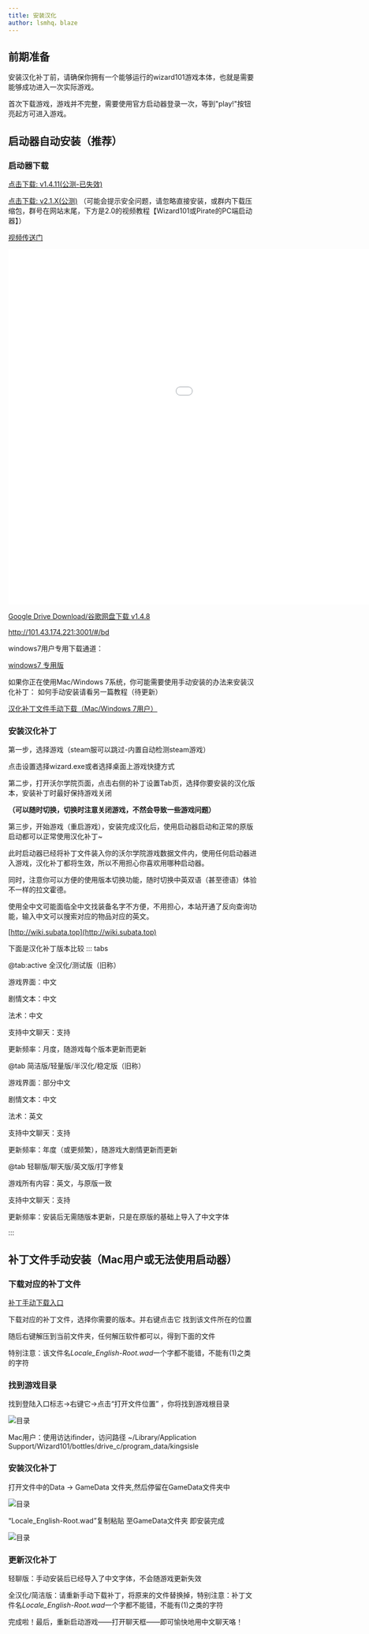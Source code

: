 ```yaml
---
title: 安装汉化
author: lsmhq，blaze
---
```


## 前期准备

安装汉化补丁前，请确保你拥有一个能够运行的wizard101游戏本体，也就是需要能够成功进入一次实际游戏。

首次下载游戏，游戏并不完整，需要使用官方启动器登录一次，等到"play!"按钮亮起方可进入游戏。

## 启动器自动安装（推荐）

### 启动器下载

[点击下载: v1.4.11(公测-已失效)](http://101.43.174.221:226/down/sQvEqmH8aAUG)

[点击下载: v2.1.X(公测)](http://101.43.174.221:3001/file/subataUpdate/Subata%20Setup%202.1.3.exe) （可能会提示安全问题，请忽略直接安装，或群内下载压缩包，群号在网站末尾，下方是2.0的视频教程【Wizard101或Pirate的PC端启动器】）

[视频传送门](https://www.bilibili.com/video/BV12c411F7VF/)

<iframe src="//www.bilibili.com/blackboard/html5mobileplayer.html?aid=274093197&amp;bvid=BV12c411F7VF&amp;cid=1216020561&amp;page=1" scrolling="no" border="0" frameborder="no" framespacing="0" allowfullscreen="true" width="1280" height="720"></iframe>

[Google Drive Download/谷歌网盘下载 v1.4.8](https://drive.google.com/file/d/1bqaW89hT2lDEKC3GRUVew-M2NMdqhyro/view?usp=sharing)

http://101.43.174.221:3001/#/bd

windows7用户专用下载通道：

[windows7 专用版](http://101.43.174.221:3001/file/subataWin7Update/Subata%20Setup%202.1.2.exe)

如果你正在使用Mac/Windows 7系统，你可能需要使用手动安装的办法来安装汉化补丁：
如何手动安装请看另一篇教程（待更新）

[汉化补丁文件手动下载（Mac/Windows 7用户）](http://101.43.174.221:3001/#/bd)

### 安装汉化补丁

第一步，选择游戏（steam服可以跳过-内置自动检测steam游戏）

点击设置选择wizard.exe或者选择桌面上游戏快捷方式

第二步，打开沃尔学院页面，点击右侧的补丁设置Tab页，选择你要安装的汉化版本，安装补丁时最好保持游戏关闭

**（可以随时切换，切换时注意关闭游戏，不然会导致一些游戏问题）**

第三步，开始游戏（重启游戏），安装完成汉化后，使用启动器启动和正常的原版启动都可以正常使用汉化补丁~

此时启动器已经将补丁文件装入你的沃尔学院游戏数据文件内，使用任何启动器进入游戏，汉化补丁都将生效，所以不用担心你喜欢用哪种启动器。

同时，注意你可以方便的使用版本切换功能，随时切换中英双语（甚至德语）体验不一样的拉文霍德。


使用全中文可能面临全中文找装备名字不方便，不用担心，本站开通了反向查询功能，输入中文可以搜索对应的物品对应的英文。 

[http://wiki.subata.top](http://wiki.subata.top)

下面是汉化补丁版本比较
::: tabs

@tab:active 全汉化/测试版（旧称）

游戏界面：中文

剧情文本：中文

法术：中文

支持中文聊天：支持

更新频率：月度，随游戏每个版本更新而更新

@tab 简洁版/轻量版/半汉化/稳定版（旧称）

游戏界面：部分中文

剧情文本：中文

法术：英文

支持中文聊天：支持

更新频率：年度（或更频繁），随游戏大剧情更新而更新

@tab 轻聊版/聊天版/英文版/打字修复

游戏所有内容：英文，与原版一致

支持中文聊天：支持

更新频率：安装后无需随版本更新，只是在原版的基础上导入了中文字体

:::

## 补丁文件手动安装（Mac用户或无法使用启动器）

### 下载对应的补丁文件


[补丁手动下载入口](http://101.43.174.221:3001/#/bd)

下载对应的补丁文件，选择你需要的版本。并右键点击它 找到该文件所在的位置

随后右键解压到当前文件夹，任何解压软件都可以，得到下面的文件

特别注意：该文件名*Locale_English-Root.wad*一个字都不能错，不能有(1)之类的字符

	
### 找到游戏目录

找到登陆入口标志→右键它→点击“打开文件位置” ，你将找到游戏根目录

![目录](/images/game_path_1.png)

Mac用户：使用访达ifinder，访问路径 ~/Library/Application Support/Wizard101/bottles/drive_c/program_data/kingsisle

### 安装汉化补丁

打开文件中的Data → GameData 文件夹,然后停留在GameData文件夹中

![目录](/images/game_path_2.png)

“Locale_English-Root.wad”复制粘贴 至GameData文件夹 即安装完成

![目录](/images/game_path_3.png)

### 更新汉化补丁

轻聊版：手动安装后已经导入了中文字体，不会随游戏更新失效

全汉化/简洁版：请重新手动下载补丁，将原来的文件替换掉，特别注意：补丁文件名*Locale_English-Root.wad*一个字都不能错，不能有(1)之类的字符






















	


完成啦！最后，重新启动游戏——打开聊天框——即可愉快地用中文聊天咯！


